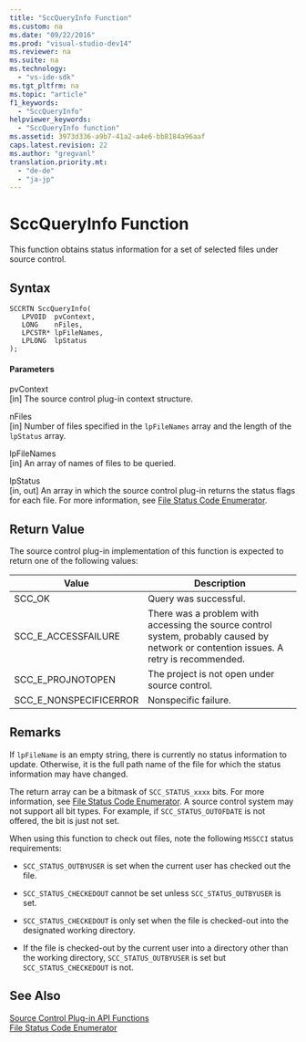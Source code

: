 ```yaml
---
title: "SccQueryInfo Function"
ms.custom: na
ms.date: "09/22/2016"
ms.prod: "visual-studio-dev14"
ms.reviewer: na
ms.suite: na
ms.technology: 
  - "vs-ide-sdk"
ms.tgt_pltfrm: na
ms.topic: "article"
f1_keywords: 
  - "SccQueryInfo"
helpviewer_keywords: 
  - "SccQueryInfo function"
ms.assetid: 3973d336-a9b7-41a2-a4e6-bb8184a96aaf
caps.latest.revision: 22
ms.author: "gregvanl"
translation.priority.mt: 
  - "de-de"
  - "ja-jp"
---
```

# SccQueryInfo Function
This function obtains status information for a set of selected files under source control.  
  
## Syntax  
  
```cpp#  
SCCRTN SccQueryInfo(  
   LPVOID  pvContext,  
   LONG    nFiles,  
   LPCSTR* lpFileNames,  
   LPLONG  lpStatus  
);  
```  
  
#### Parameters  
 pvContext  
 [in] The source control plug-in context structure.  
  
 nFiles  
 [in] Number of files specified in the `lpFileNames` array and the length of the `lpStatus` array.  
  
 lpFileNames  
 [in] An array of names of files to be queried.  
  
 lpStatus  
 [in, out] An array in which the source control plug-in returns the status flags for each file. For more information, see [File Status Code Enumerator](../vs140/file-status-code-enumerator.md).  
  
## Return Value  
 The source control plug-in implementation of this function is expected to return one of the following values:  
  
|Value|Description|  
|-----------|-----------------|  
|SCC_OK|Query was successful.|  
|SCC_E_ACCESSFAILURE|There was a problem with accessing the source control system, probably caused by network or contention issues. A retry is recommended.|  
|SCC_E_PROJNOTOPEN|The project is not open under source control.|  
|SCC_E_NONSPECIFICERROR|Nonspecific failure.|  
  
## Remarks  
 If `lpFileName` is an empty string, there is currently no status information to update. Otherwise, it is the full path name of the file for which the status information may have changed.  
  
 The return array can be a bitmask of `SCC_STATUS_xxxx` bits. For more information, see [File Status Code Enumerator](../vs140/file-status-code-enumerator.md). A source control system may not support all bit types. For example, if `SCC_STATUS_OUTOFDATE` is not offered, the bit is just not set.  
  
 When using this function to check out files, note the following `MSSCCI` status requirements:  
  
-   `SCC_STATUS_OUTBYUSER` is set when the current user has checked out the file.  
  
-   `SCC_STATUS_CHECKEDOUT` cannot be set unless `SCC_STATUS_OUTBYUSER` is set.  
  
-   `SCC_STATUS_CHECKEDOUT` is only set when the file is checked-out into the designated working directory.  
  
-   If the file is checked-out by the current user into a directory other than the working directory, `SCC_STATUS_OUTBYUSER` is set but `SCC_STATUS_CHECKEDOUT` is not.  
  
## See Also  
 [Source Control Plug-in API Functions](../vs140/source-control-plug-in-api-functions.md)   
 [File Status Code Enumerator](../vs140/file-status-code-enumerator.md)